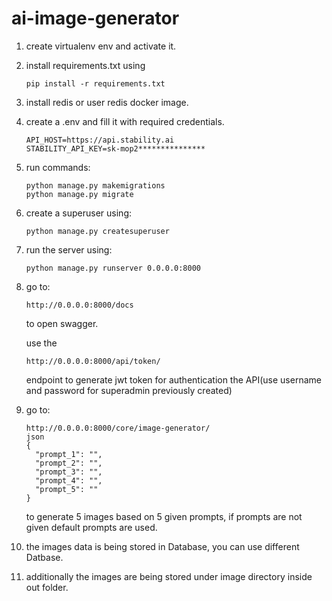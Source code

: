 # ai-image-generator
1. create virtualenv env and activate it.
2. install requirements.txt using
   ```
   pip install -r requirements.txt
   ```
5. install redis or user redis docker image.
6. create a .env and fill it with required credentials.
   ```
   API_HOST=https://api.stability.ai
   STABILITY_API_KEY=sk-mop2***************
   ```
9. run commands:
    ```
   python manage.py makemigrations
   python manage.py migrate
    ```
11. create a superuser using:
    ```
    python manage.py createsuperuser
    ```
13. run the server using:
    ```
    python manage.py runserver 0.0.0.0:8000
    ```
15. go to:
    ```
    http://0.0.0.0:8000/docs
    ```
    to open swagger.
    
    use the
    ```
    http://0.0.0.0:8000/api/token/
    ```
    endpoint to generate jwt token for authentication the API(use username and password for superadmin previously created)
17. go to:
    ```
    http://0.0.0.0:8000/core/image-generator/
    json
    {
      "prompt_1": "",
      "prompt_2": "",
      "prompt_3": "",
      "prompt_4": "",
      "prompt_5": ""
    }
    ```
    to generate 5 images based on 5 given prompts, if prompts are not given default prompts are used.
19. the images data is being stored in Database, you can use different Datbase.
20. additionally the images are being stored under image directory inside out folder. 
